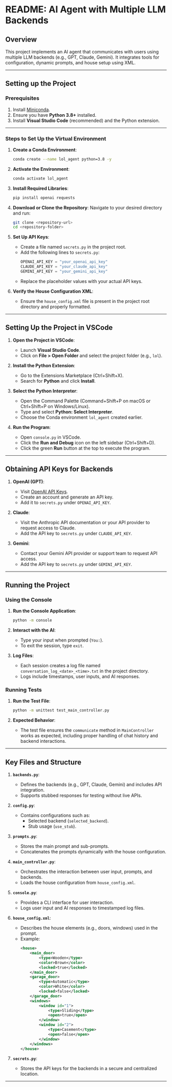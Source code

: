 # README: AI Agent with Multiple LLM Backends

## Overview

This project implements an AI agent that communicates with users using multiple LLM backends (e.g., GPT, Claude, Gemini). It integrates tools for configuration, dynamic prompts, and house setup using XML.

---

## Setting up the Project

### Prerequisites
1. Install [Miniconda](https://docs.anaconda.com/miniconda/install/).
2. Ensure you have **Python 3.8+** installed.
3. Install **Visual Studio Code** (recommended) and the Python extension.

---

### Steps to Set Up the Virtual Environment

1. **Create a Conda Environment**:
   ```bash
   conda create --name lol_agent python=3.8 -y
   ```

2. **Activate the Environment**:
   ```bash
   conda activate lol_agent
   ```

3. **Install Required Libraries**:
   ```bash
   pip install openai requests
   ```

4. **Download or Clone the Repository**:
   Navigate to your desired directory and run:
   ```bash
   git clone <repository-url>
   cd <repository-folder>
   ```

5. **Set Up API Keys**:
   - Create a file named `secrets.py` in the project root.
   - Add the following lines to `secrets.py`:
     ```python
     OPENAI_API_KEY = "your_openai_api_key"
     CLAUDE_API_KEY = "your_claude_api_key"
     GEMINI_API_KEY = "your_gemini_api_key"
     ```
   - Replace the placeholder values with your actual API keys.

6. **Verify the House Configuration XML**:
   - Ensure the `house_config.xml` file is present in the project root directory and properly formatted.

---

## Setting Up the Project in VSCode

1. **Open the Project in VSCode**:
   - Launch **Visual Studio Code**.
   - Click on **File > Open Folder** and select the project folder (e.g., `lol`).

2. **Install the Python Extension**:
   - Go to the Extensions Marketplace (Ctrl+Shift+X).
   - Search for **Python** and click **Install**.

3. **Select the Python Interpreter**:
   - Open the Command Palette (Command+Shift+P on macOS or Ctrl+Shift+P on Windows/Linux).
   - Type and select **Python: Select Interpreter**.
   - Choose the Conda environment `lol_agent` created earlier.

4. **Run the Program**:
   - Open `console.py` in VSCode.
   - Click the **Run and Debug** icon on the left sidebar (Ctrl+Shift+D).
   - Click the green **Run** button at the top to execute the program.

---

## Obtaining API Keys for Backends

1. **OpenAI (GPT)**:
   - Visit [OpenAI API Keys](https://platform.openai.com/signup/).
   - Create an account and generate an API key.
   - Add it to `secrets.py` under `OPENAI_API_KEY`.

2. **Claude**:
   - Visit the Anthropic API documentation or your API provider to request access to Claude.
   - Add the API key to `secrets.py` under `CLAUDE_API_KEY`.

3. **Gemini**:
   - Contact your Gemini API provider or support team to request API access.
   - Add the API key to `secrets.py` under `GEMINI_API_KEY`.

---

## Running the Project

### Using the Console
1. **Run the Console Application**:
   ```bash
   python -m console
   ```

2. **Interact with the AI**:
   - Type your input when prompted (`You:`).
   - To exit the session, type `exit`.

3. **Log Files**:
   - Each session creates a log file named `conversation_log_<date>_<time>.txt` in the project directory.
   - Logs include timestamps, user inputs, and AI responses.

### Running Tests
1. **Run the Test File**:
   ```bash
   python -m unittest test_main_controller.py
   ```

2. **Expected Behavior**:
   - The test file ensures the `communicate` method in `MainController` works as expected, including proper handling of chat history and backend interactions.

---

## Key Files and Structure

1. **`backends.py`**:
   - Defines the backends (e.g., GPT, Claude, Gemini) and includes API integration.
   - Supports stubbed responses for testing without live APIs.

2. **`config.py`**:
   - Contains configurations such as:
     - Selected backend (`selected_backend`).
     - Stub usage (`use_stub`).

3. **`prompts.py`**:
   - Stores the main prompt and sub-prompts.
   - Concatenates the prompts dynamically with the house configuration.

4. **`main_controller.py`**:
   - Orchestrates the interaction between user input, prompts, and backends.
   - Loads the house configuration from `house_config.xml`.

5. **`console.py`**:
   - Provides a CLI interface for user interaction.
   - Logs user input and AI responses to timestamped log files.

6. **`house_config.xml`**:
   - Describes the house elements (e.g., doors, windows) used in the prompt.
   - Example:
     ```xml
     <house>
         <main_door>
             <type>Wooden</type>
             <color>Brown</color>
             <locked>true</locked>
         </main_door>
         <garage_door>
             <type>Automatic</type>
             <color>White</color>
             <locked>false</locked>
         </garage_door>
         <windows>
             <window id="1">
                 <type>Sliding</type>
                 <open>true</open>
             </window>
             <window id="2">
                 <type>Casement</type>
                 <open>false</open>
             </window>
         </windows>
     </house>
     ```

7. **`secrets.py`**:
   - Stores the API keys for the backends in a secure and centralized location.

---

